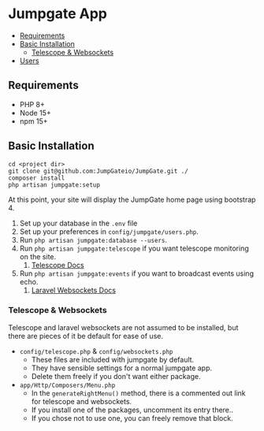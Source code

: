 # Jumpgate App

- [Requirements](#requirements)
- [Basic Installation](#basic-installation)
  - [Telescope & Websockets](#telescope--websockets)
- [Users](#users)

<a name="requirements"></a>
## Requirements

- PHP 8+
- Node 15+
- npm 15+

<a name="basic-installation"></a>
## Basic Installation

```
cd <project dir>
git clone git@github.com:JumpGateio/JumpGate.git ./
composer install
php artisan jumpgate:setup
```
At this point, your site will display the JumpGate home page using bootstrap 4.

1. Set up your database in the `.env` file
2. Set up your preferences in `config/jumpgate/users.php`.
3. Run `php artisan jumpgate:database --users`.
4. Run `php artisan jumpgate:telescope` if you want telescope monitoring on the site.
   1. [Telescope Docs](https://laravel.com/docs/9.x/telescope)
5. Run `php artisan jumpgate:events` if you want to broadcast events using echo.
   1. [Laravel Websockets Docs](https://beyondco.de/docs/laravel-websockets/getting-started/introduction)

<a name="telescope-websockets"></a>
### Telescope & Websockets

Telescope and laravel websockets are not assumed to be installed, but there are pieces of it be default for ease of use.

- `config/telescope.php` & `config/websockets.php`
  - These files are included with jumpgate by default.
  - They have sensible settings for a normal jumpgate app.
  - Delete them freely if you don't want either package.
- `app/Http/Composers/Menu.php`
  - In the `generateRightMenu()` method, there is a commented out link for telescope and websockets.
  - If you install one of the packages, uncomment its entry there..
  - If you chose not to use one, you can freely remove that block.
